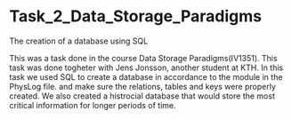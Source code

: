 # Task_2_Data_Storage_Paradigms
The creation of a database using SQL

This was a task done in the course Data Storage Paradigms(IV1351). This task was done togheter with Jens Jonsson, another student at KTH. In this task we used SQL to create a database in accordance to the module in the PhysLog file. and make sure the relations, tables and keys were properly created. We also created a histrocial database that would store the most critical information for longer periods of time.
